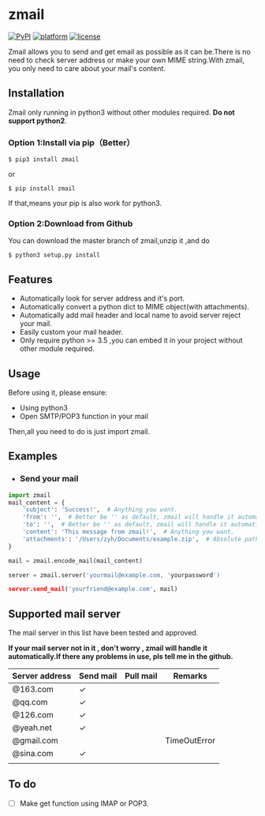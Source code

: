 # zmail

[![PyPI](https://img.shields.io/pypi/v/yagmail.svg?style=flat-square)]()
[![platform](https://img.shields.io/badge/python-3.5-green.svg)]()
[![license](https://img.shields.io/github/license/mashape/apistatus.svg?style=flat-square)]()

Zmail allows you to send and get email as possible as it can be.There is no need to check server address or make your own MIME string.With zmail, you only need to care about your mail's content.

## Installation 

Zmail only running in python3 without other modules required. **Do not support python2**.

### Option 1:Install via pip（Better）

```
$ pip3 install zmail
```

or

```
$ pip install zmail
```

If that,means your pip is also work for python3.

### Option 2:Download from Github

You can download the master branch of zmail,unzip it ,and do

```
$ python3 setup.py install
```

## Features

- Automatically look for server address and it's port.
- Automatically convert a python dict to MIME object(with attachments).
- Automatically add mail header and local name to avoid server reject your mail.
- Easily custom your mail header.
- Only require python >= 3.5 ,you can embed it in your project without other module required.

## Usage

Before using it, please ensure:

- Using python3
- Open SMTP/POP3 function in your mail

Then,all you need to do is just import zmail.

## Examples

- ### Send your mail

```python
import zmail
mail_content = {
    'subject': 'Success!',  # Anything you want.
    'from': '',  # Better be '' as default, zmail will handle it automatically.
    'to': '',  # Better be '' as default, zmail will handle it automatically.
    'content': 'This message from zmail!',  # Anything you want.
    'attachments': '/Users/zyh/Documents/example.zip',  # Absolute path will be better.
}

mail = zmail.encode_mail(mail_content)

server = zmail.server('yourmail@example.com, 'yourpassword')

server.send_mail('yourfriend@example.com', mail)
```

## Supported mail server

The mail server in this list have been tested and approved.

**If your mail server not in it , don't worry , zmail will handle it automatically.If there any problems in use, pls tell me in the github.**  



| Server address | Send mail | Pull mail | Remarks      |
| -------------- | --------- | --------- | ------------ |
| @163.com       | ✓         |           |              |
| @qq.com        | ✓         |           |              |
| @126.com       | ✓         |           |              |
| @yeah.net      | ✓         |           |              |
| @gmail.com     |           |           | TimeOutError |
| @sina.com      | ✓         |           |              |
|                |           |           |              |



## To do

- [ ] Make get function using IMAP or POP3.
